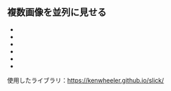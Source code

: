 <html lang="ja">
<head>
<meta charset="utf-8">
<title>6-1-6 複数画像を並列に見せる</title>
<meta name="description"  content="書籍「動くWebデザインアイディア帳」のサンプルサイトです">

<meta name="viewport" content="width=device-width,initial-scale=1.0">
<!--==============レイアウトを制御する独自のCSSを読み込み===============-->
<link rel="stylesheet" type="text/css" href="https://coco-factory.jp/ugokuweb/wp-content/themes/ugokuweb/data/reset.css">
<link rel="stylesheet" type="text/css" href="https://cdn.jsdelivr.net/npm/slick-carousel@1.8.1/slick/slick.css">
<link rel="stylesheet" type="text/css" href="https://coco-factory.jp/ugokuweb/wp-content/themes/ugokuweb/data/6-1-6/css/6-1-6.css">

</head>

<body>
<h2>複数画像を並列に見せる</h2>

<ul class="slider">
  <li><img src="https://coco-factory.jp/ugokuweb/wp-content/themes/ugokuweb/data/6-1-6/img/img_01.jpg" alt=""></li>
  <li><img src="https://coco-factory.jp/ugokuweb/wp-content/themes/ugokuweb/data/6-1-6/img/img_02.jpg" alt=""></li>
  <li><img src="https://coco-factory.jp/ugokuweb/wp-content/themes/ugokuweb/data/6-1-6/img/img_03.jpg" alt=""></li>
  <li><img src="https://coco-factory.jp/ugokuweb/wp-content/themes/ugokuweb/data/6-1-6/img/img_04.jpg" alt=""></li>
  <li><img src="https://coco-factory.jp/ugokuweb/wp-content/themes/ugokuweb/data/6-1-6/img/img_05.jpg" alt=""></li>
  <li><img src="https://coco-factory.jp/ugokuweb/wp-content/themes/ugokuweb/data/6-1-6/img/img_06.jpg" alt=""></li>
<!--/slider--></ul>
<p>使用したライブラリ：<a href="https://kenwheeler.github.io/slick/" target="_blank">https://kenwheeler.github.io/slick/</a></p>
  
<script src="https://code.jquery.com/jquery-3.4.1.min.js" integrity="sha256-CSXorXvZcTkaix6Yvo6HppcZGetbYMGWSFlBw8HfCJo=" crossorigin="anonymous"></script>
<script src="https://cdn.jsdelivr.net/npm/slick-carousel@1.8.1/slick/slick.min.js"></script>
<script src="https://coco-factory.jp/ugokuweb/wp-content/themes/ugokuweb/data/6-1-6/js/6-1-6.js"></script>

</body>
</html>

